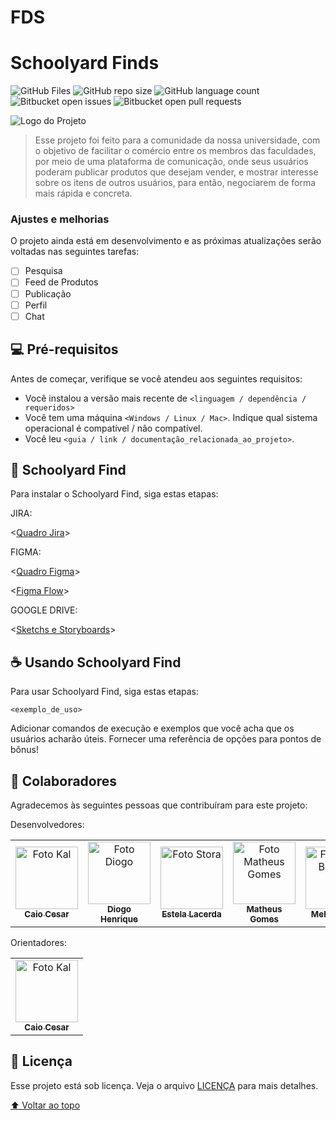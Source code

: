 # FDS
# Schoolyard Finds

<!---Esses são exemplos. Veja https://shields.io para outras pessoas ou para personalizar este conjunto de escudos. Você pode querer incluir dependências, status do projeto e informações de licença aqui--->

![GitHub Files](https://img.shields.io/github/directory-file-count/Kal-0/FDS)
![GitHub repo size](https://img.shields.io/github/repo-size/Kal-0/FDS)
![GitHub language count](https://img.shields.io/github/languages/count/Kal-0/FDS)
![Bitbucket open issues](https://img.shields.io/bitbucket/issues/Kal-0/FDS)
![Bitbucket open pull requests](https://img.shields.io/bitbucket/pr-raw/Kal-0/FDS)

<img src="https://cdn.discordapp.com/attachments/1081640134371446956/1087393480306864138/Captura_de_Tela_2023-03-20_as_12.12.59.png" alt="Logo do Projeto">

> Esse projeto foi feito para a comunidade da nossa universidade, com o objetivo de facilitar o comércio entre os membros das faculdades, por meio de uma plataforma de comunicação, onde seus usuários poderam publicar produtos que desejam vender, e mostrar interesse sobre os itens de outros usuários, para então, negociarem de forma mais rápida e concreta.

### Ajustes e melhorias

O projeto ainda está em desenvolvimento e as próximas atualizações serão voltadas nas seguintes tarefas:

- [ ] Pesquisa
- [ ] Feed de Produtos
- [ ] Publicação
- [ ] Perfil
- [ ] Chat

## 💻 Pré-requisitos

Antes de começar, verifique se você atendeu aos seguintes requisitos:
<!---Estes são apenas requisitos de exemplo. Adicionar, duplicar ou remover conforme necessário--->
* Você instalou a versão mais recente de `<linguagem / dependência / requeridos>`
* Você tem uma máquina `<Windows / Linux / Mac>`. Indique qual sistema operacional é compatível / não compatível.
* Você leu `<guia / link / documentação_relacionada_ao_projeto>`.


## 🚀 Schoolyard Find

Para instalar o Schoolyard Find, siga estas etapas:

JIRA:

<[Quadro Jira](https://decoy0.atlassian.net/jira/software/projects/SF/boards/3)>

FIGMA:

<[Quadro Figma](https://www.figma.com/file/2ip4H8uwjQ2fh1LfifG0ys/Prot%C3%B3tipo-Lo-Fi?node-id=0-1&t=4z1jTTTTcBTCKFU9-0)>

<[Figma Flow](https://www.figma.com/proto/2ip4H8uwjQ2fh1LfifG0ys/Prot%C3%B3tipo-Lo-Fi?node-id=154-3&scaling=min-zoom&page-id=0%3A1&starting-point-node-id=154%3A3)>

GOOGLE DRIVE:

<[Sketchs e Storyboards](https://drive.google.com/drive/folders/1fE_FwNUclmHxMSdsRN0t-QUT1UX3w3iC)>


## ☕ Usando Schoolyard Find

Para usar Schoolyard Find, siga estas etapas:

```
<exemplo_de_uso>
```

Adicionar comandos de execução e exemplos que você acha que os usuários acharão úteis. Fornecer uma referência de opções para pontos de bônus!

## 🤝 Colaboradores

Agradecemos às seguintes pessoas que contribuíram para este projeto:

Desenvolvedores:
<table>
  <tr>
    <td align="center">
      <a href="https://github.com/Kal-0">
        <img src="https://avatars.githubusercontent.com/u/106926790?s=400&u=d51d91a8d447afbb4a9d0be21d664b82d7091fc5&v=4" width="100px;" alt="Foto Kal"/><br>
        <sub>
          <b>Caio Cesar</b>
        </sub>
      </a>
    </td>
    <td align="center">
      <a href="https://github.com/Fiend3333">
        <img src="https://avatars.githubusercontent.com/u/116087739?v=4" width="100px;" alt="Foto Diogo"/><br>
        <sub>
          <b>Diogo Henrique</b>
        </sub>
      </a>
    </td>
    <td align="center">
      <a href="https://github.com/EstelaLacerda">
        <img src="https://avatars.githubusercontent.com/u/117921412?v=4" width="100px;" alt="Foto Stora"/><br>
        <sub>
          <b>Estela Lacerda</b>
        </sub>
      </a>
    </td>
    <td align="center">
      <a href="https://github.com/MatheusGom">
        <img src="https://avatars.githubusercontent.com/u/117746778?v=4" width="100px;" alt="Foto Matheus Gomes"/><br>
        <sub>
          <b>Matheus Gomes</b>
        </sub>
      </a>
    </td>
    <td align="center">
      <a href="https://github.com/mell-brayner">
        <img src="https://avatars.githubusercontent.com/u/119381419?v=4" width="100px;" alt="Foto Mell Brayner"/><br>
        <sub>
          <b>Mell Brayner</b>
        </sub>
      </a>
    </td>
    <td align="center">
      <a href="https://github.com/SofiaValadares">
        <img src="https://avatars.githubusercontent.com/u/113111708?v=4" width="100px;" alt="Foto Sofia Valadares"/><br>
        <sub>
          <b>Sofia Valadares</b>
        </sub>
      </a>
    </td>
  </tr>
</table>

Orientadores:
<table>
  <tr>
    <td align="center">
      <a href="#">
        <img src="https://avatars.githubusercontent.com/u/106926790?s=400&u=d51d91a8d447afbb4a9d0be21d664b82d7091fc5&v=4" width="100px;" alt="Foto Kal"/><br>
        <sub>
          <b>Caio Cesar</b>
        </sub>
      </a>
    </td>
  </tr>
</table>

## 📝 Licença

Esse projeto está sob licença. Veja o arquivo [LICENÇA](LICENSE) para mais detalhes.

[⬆ Voltar ao topo](#)<br>
